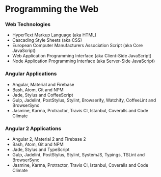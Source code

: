 # Programming the Web

### Web Technologies
* HyperText Markup Language (aka HTML)
* Cascading Style Sheets (aka CSS)
* European Computer Manufacturers Association Script (aka Core JavaScript)
* Web Application Programming Interface (aka Client-Side JavaScript)
* Node Application Programming Interface (aka Server-Side JavaScript)

### Angular Applications
* Angular, Material and Firebase
* Bash, Atom, Git and NPM
* Jade, Stylus and CoffeeScript
* Gulp, Jadelint, PostStylus, Stylint, Browserify, Watchify, CoffeeLint and BrowserSync
* Jasmine, Karma, Protractor, Travis CI, Istanbul, Coveralls and Code Climate

### Angular 2 Applications
* Angular 2, Material 2 and Firebase 2
* Bash, Atom, Git and NPM
* Jade, Stylus and TypeScript
* Gulp, Jadelint, PostStylus, Stylint, SystemJS, Typings, TSLint and BrowserSync
* Jasmine, Karma, Protractor, Travis CI, Istanbul, Coveralls and Code Climate
